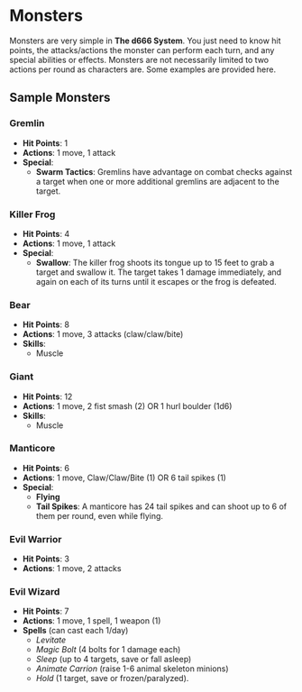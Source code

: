 # Monsters
Monsters are very simple in **The d666 System**. You just need to know hit points, the
attacks/actions the monster can perform each turn, and any special abilities or effects.
Monsters are not necessarily limited to two actions per round as characters are.
Some examples are provided here.

## Sample Monsters

### Gremlin
- **Hit Points**: 1
- **Actions**: 1 move, 1 attack
- **Special**:
  - **Swarm Tactics**: Gremlins have advantage on combat checks against a target when one or more additional gremlins are adjacent to the target.

### Killer Frog
- **Hit Points**: 4
- **Actions**: 1 move, 1 attack
- **Special**:
  - **Swallow**: The killer frog shoots its tongue up to 15 feet to grab a target and swallow it. The target takes 1 damage immediately, and again on each of its turns until it escapes or the frog is defeated.

### Bear
- **Hit Points**: 8
- **Actions**: 1 move, 3 attacks (claw/claw/bite)
- **Skills**:
  - Muscle

### Giant
- **Hit Points**: 12
- **Actions**: 1 move, 2 fist smash (2) OR 1 hurl boulder (1d6)
- **Skills**:
  - Muscle

### Manticore
- **Hit Points**: 6
- **Actions**: 1 move, Claw/Claw/Bite (1) OR 6 tail spikes (1)
- **Special**:
  - **Flying**
  - **Tail Spikes**: A manticore has 24 tail spikes and can shoot up to 6 of them per round, even while flying.

### Evil Warrior
- **Hit Points**: 3
- **Actions**: 1 move, 2 attacks

### Evil Wizard
- **Hit Points**: 7
- **Actions**: 1 move, 1 spell, 1 weapon (1)
- **Spells** (can cast each 1/day)
  - *Levitate*
  - *Magic Bolt* (4 bolts for 1 damage each)
  - *Sleep* (up to 4 targets, save or fall asleep)
  - *Animate Carrion* (raise 1-6 animal skeleton minions)
  - *Hold* (1 target, save or frozen/paralyzed).
